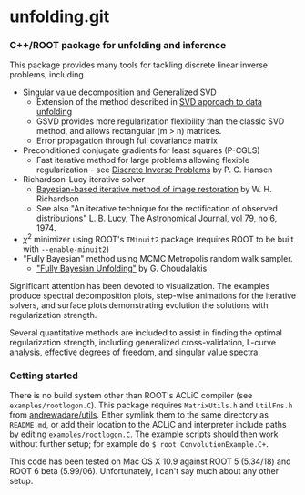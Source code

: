 # unfolding.git

### C++/ROOT package for unfolding and inference

This package provides many tools for tackling discrete linear inverse problems, including

- Singular value decomposition and Generalized SVD
    + Extension of the method described in [SVD approach to data unfolding](http://arxiv.org/abs/hep-ph/9509307)
    + GSVD provides more regularization flexibility than the classic SVD method, and allows rectangular (m > n) matrices.
    + Error propagation through full covariance matrix
- Preconditioned conjugate gradients for least squares (P-CGLS)
    + Fast iterative method for large problems allowing flexible regularization - see [Discrete Inverse Problems](http://epubs.siam.org/doi/book/10.1137/1.9780898718836) by P. C. Hansen
- Richardson-Lucy iterative solver
    + [Bayesian-based iterative method of image restoration](http://www.opticsinfobase.org/josa/abstract.cfm?id=54565) by W. H. Richardson
    + See also "An iterative technique for the rectification of observed distributions" L. B. Lucy, The Astronomical Journal, vol 79, no 6, 1974.
- $\chi^2$ minimizer using ROOT's ```TMinuit2``` package (requires ROOT to be built with ```--enable-minuit2```)
- "Fully Bayesian" method using MCMC Metropolis random walk sampler.
    + ["Fully Bayesian Unfolding"](http://arxiv.org/pdf/1201.4612v4.pdf) by  G. Choudalakis

Significant attention has been devoted to visualization. The examples produce spectral decomposition plots, step-wise animations for the iterative solvers, and surface plots demonstrating evolution the solutions with regularization strength.

Several quantitative methods are included to assist in finding the optimal regularization strength, including generalized cross-validation, L-curve analysis, effective degrees of freedom, and singular value spectra.

### Getting started
There is no build system other than ROOT's ACLiC compiler (see ```examples/rootlogon.C```). This package requires ```MatrixUtils.h``` and ```UtilFns.h``` from [andrewadare/utils](https://github.com/andrewadare/utils). Either symlink them to the same directory as ```README.md```, or add their location to the ACLiC and interpreter include paths by editing ```examples/rootlogon.C```. The example scripts should then work without further setup; for example do ```$ root ConvolutionExample.C+```. 

This code has been tested on Mac OS X 10.9 against ROOT 5 (5.34/18) and ROOT 6 beta (5.99/06). Unfortunately, I can't say much about any other setup.
